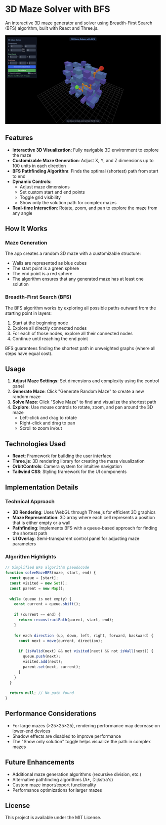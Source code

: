 # 3D Maze Solver with BFS

An interactive 3D maze generator and solver using Breadth-First Search (BFS) algorithm, built with React and Three.js.

![3D Maze Solver Screenshot](demo.png)

## Features

- **Interactive 3D Visualization**: Fully navigable 3D environment to explore the maze
- **Customizable Maze Generation**: Adjust X, Y, and Z dimensions up to 100 units in each direction
- **BFS Pathfinding Algorithm**: Finds the optimal (shortest) path from start to end
- **Dynamic Controls**:
  - Adjust maze dimensions
  - Set custom start and end points
  - Toggle grid visibility
  - Show only the solution path for complex mazes
- **Real-time Interaction**: Rotate, zoom, and pan to explore the maze from any angle

## How It Works

### Maze Generation

The app creates a random 3D maze with a customizable structure:
- Walls are represented as blue cubes
- The start point is a green sphere
- The end point is a red sphere
- The algorithm ensures that any generated maze has at least one solution

### Breadth-First Search (BFS)

The BFS algorithm works by exploring all possible paths outward from the starting point in layers:

1. Start at the beginning node
2. Explore all directly connected nodes
3. For each of those nodes, explore all their connected nodes
4. Continue until reaching the end point

BFS guarantees finding the shortest path in unweighted graphs (where all steps have equal cost).

## Usage

1. **Adjust Maze Settings**: Set dimensions and complexity using the control panel
2. **Generate Maze**: Click "Generate Random Maze" to create a new random maze
3. **Solve Maze**: Click "Solve Maze" to find and visualize the shortest path
4. **Explore**: Use mouse controls to rotate, zoom, and pan around the 3D maze
   - Left-click and drag to rotate
   - Right-click and drag to pan
   - Scroll to zoom in/out

## Technologies Used

- **React**: Framework for building the user interface
- **Three.js**: 3D rendering library for creating the maze visualization
- **OrbitControls**: Camera system for intuitive navigation
- **Tailwind CSS**: Styling framework for the UI components

## Implementation Details

### Technical Approach

- **3D Rendering**: Uses WebGL through Three.js for efficient 3D graphics
- **Maze Representation**: 3D array where each cell represents a position that is either empty or a wall
- **Pathfinding**: Implements BFS with a queue-based approach for finding the shortest path
- **UI Overlay**: Semi-transparent control panel for adjusting maze parameters

### Algorithm Highlights

```javascript
// Simplified BFS algorithm pseudocode
function solveMazeBFS(maze, start, end) {
  const queue = [start];
  const visited = new Set();
  const parent = new Map();
  
  while (queue is not empty) {
    const current = queue.shift();
    
    if (current == end) {
      return reconstructPath(parent, start, end);
    }
    
    for each direction (up, down, left, right, forward, backward) {
      const next = move(current, direction);
      
      if (isValid(next) && not visited(next) && not isWall(next)) {
        queue.push(next);
        visited.add(next);
        parent.set(next, current);
      }
    }
  }
  
  return null; // No path found
}
```

## Performance Considerations

- For large mazes (>25×25×25), rendering performance may decrease on lower-end devices
- Shadow effects are disabled to improve performance
- The "Show only solution" toggle helps visualize the path in complex mazes

## Future Enhancements

- Additional maze generation algorithms (recursive division, etc.)
- Alternative pathfinding algorithms (A*, Dijkstra's)
- Custom maze import/export functionality
- Performance optimizations for larger mazes

## License

This project is available under the MIT License.
